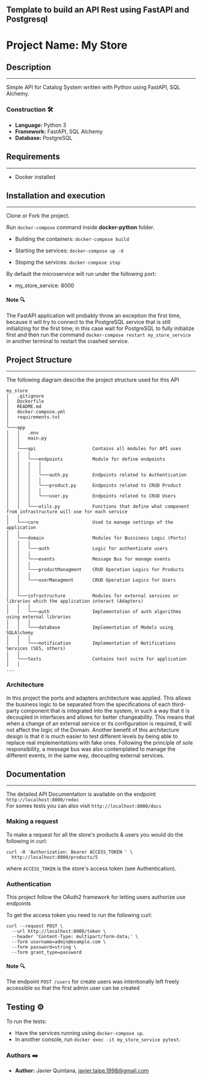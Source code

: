 ## Template to build an API Rest using FastAPI and Postgresql

# Project Name: My Store

## Description
---
Simple API for Catalog System written with Python using FastAPI, SQL Alchemy.

### Construction 🛠️
* **Language:** Python 3
* **Framework:** FastAPI, SQL Alchemy
* **Database:** PostgreSQL

## Requirements
---
- Docker installed

## Installation and execution
---
Clone or Fork the project.

Run ```docker-compose``` command inside **docker-python** folder.

* Building the containers: ```docker-compose build```

* Starting the services: ```docker-compose up -d```

* Stoping the services: ```docker-compose stop```

By default the microservice will run under the following port:
- my_store_service: 8000

#### Note 🔍
The FastAPI application will probably throw an exception the first time, because it will try to connect to the PostgreSQL service that is still initializing for the first time; in this case wait for PostgreSQL to fully initialize first and then run the command `docker-compose restart my_store_service` in another terminal to restart the crashed service.

## Project Structure
---
The following diagram describe the project structure used for this API
```
my_store
│   .gitignore          
│   Dockerfile
│   README.md                   
│   docker-compose.yml     
│   requirements.txt          
│
└───app
│   │   .env
│   │   main.py
│   │
│   └───api                     Contains all modules for API uses
│   │   │
│   │   └───endpoints           Module for define endpoints
│   │   │   │   
│   │   │   │
│   │   │   └───auth.py         Endpoints related to Authentication
│   │   │   │
│   │   │   └───product.py      Endpoints related to CRUD Product
│   │   │   │
│   │   │   └───user.py         Endpoints related to CRUD Users
│   │   │   
│   │   └───utils.py            Functions that define what component from infrastructure will use for each service
│   │   
│   └───core                    Used to manage settings of the application
│   │   
│   └───domain                  Modules for Bussiness Logic (Ports)
│   │   │
│   │   └───auth                Logic for authenticate users
│   │   │
│   │   └───events              Message Bus for manage events
│   │   │
│   │   └───productManagment    CRUD Operation Logics for Products
│   │   │
│   │   └───userManagment       CRUD Operation Logics for Users
│   │   
│   │   
│   └───infrastructure          Modules for external services or libraries which the application interact (Adapters)
│   │   │
│   │   └───auth                Implementation of auth algorithms using external libraries
│   │   │
│   │   └───database            Implementation of Models using SQLAlchemy
│   │   │
│   │   └───notification        Implementation of Notifications Services (SES, others)
│   │   
│   └───tests                   Contains test suite for application
│   │   
...

```
### Architecture

In this project the ports and adapters architecture was applied. This allows the business logic to be separated from the specifications of each third-party component that is integrated into the system, in such a way that it is decoupled in interfaces and allows for better changeability. This means that when a change of an external service or its configuration is required, it will not affect the logic of the Domain. Another benefit of this architecture design is that it is much easier to test different levels by being able to replace real implementations with fake ones.
Following the principle of sole responsibility, a message bus was also contemplated to manage the different events, in the same way, decoupling external services.


## Documentation
---

The detailed API Documentation is available on the endpoint `http://localhost:8000/redoc`\
For somes tests you can also visit `http://localhost:8000/docs`

### Making a request

To make a request for all the store's products & users you would do the following in curl:

```curl 
curl -H 'Authorization: Bearer ACCESS_TOKEN ' \
  http://localhost:8000/products/5
```

where `ACCESS_TOKEN` is the store's access token (see Authentication).

### Authentication

This project follow the OAuth2 framework for letting users authorize use endpoints

To get the access token you need to run the following curl:
```curl 
curl --request POST \
  --url http://localhost:8000/token \
  --header 'Content-Type: multipart/form-data;' \
  --form username=admin@example.com \
  --form password=string \
  --form grant_type=password
```

#### Note 🔍 
The endpoint `POST /users` for create users was intentionally left freely accessible so that the first admin user can be created


## Testing ⚙️

To run the tests:

- Have the services running using `docker-compose up`.
- In another console, run `docker exec -it my_store_service pytest`.


### Authors ✒️

* **Author:** Javier Quintana, <javier.taipe.1998@gmail.com>